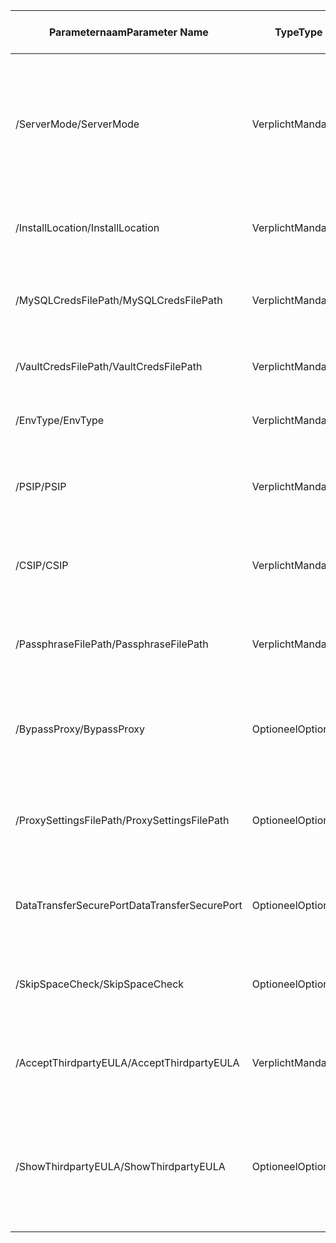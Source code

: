 |<span data-ttu-id="8c576-101">Parameternaam</span><span class="sxs-lookup"><span data-stu-id="8c576-101">Parameter Name</span></span>| <span data-ttu-id="8c576-102">Type</span><span class="sxs-lookup"><span data-stu-id="8c576-102">Type</span></span> | <span data-ttu-id="8c576-103">Beschrijving</span><span class="sxs-lookup"><span data-stu-id="8c576-103">Description</span></span>| <span data-ttu-id="8c576-104">Mogelijke waarden</span><span class="sxs-lookup"><span data-stu-id="8c576-104">Possible Values</span></span>|
|-|-|-|-|
| <span data-ttu-id="8c576-105">/ServerMode</span><span class="sxs-lookup"><span data-stu-id="8c576-105">/ServerMode</span></span>|<span data-ttu-id="8c576-106">Verplicht</span><span class="sxs-lookup"><span data-stu-id="8c576-106">Mandatory</span></span>|<span data-ttu-id="8c576-107">Hiermee geeft u op of beide Hallo-servers voor configuratie en het proces moeten worden geïnstalleerd, of alleen Hallo processerver</span><span class="sxs-lookup"><span data-stu-id="8c576-107">Specifies whether both hello configuration and process servers should be installed, or hello process server only</span></span>|<span data-ttu-id="8c576-108">CS</span><span class="sxs-lookup"><span data-stu-id="8c576-108">CS</span></span><br><span data-ttu-id="8c576-109">PS</span><span class="sxs-lookup"><span data-stu-id="8c576-109">PS</span></span>|
|<span data-ttu-id="8c576-110">/InstallLocation</span><span class="sxs-lookup"><span data-stu-id="8c576-110">/InstallLocation</span></span>|<span data-ttu-id="8c576-111">Verplicht</span><span class="sxs-lookup"><span data-stu-id="8c576-111">Mandatory</span></span>|<span data-ttu-id="8c576-112">Hallo-map in welke Hallo-onderdelen zijn geïnstalleerd</span><span class="sxs-lookup"><span data-stu-id="8c576-112">hello folder in which hello components are installed</span></span>| <span data-ttu-id="8c576-113">Een map op de computer Hallo</span><span class="sxs-lookup"><span data-stu-id="8c576-113">Any folder on hello computer</span></span>|
|<span data-ttu-id="8c576-114">/MySQLCredsFilePath</span><span class="sxs-lookup"><span data-stu-id="8c576-114">/MySQLCredsFilePath</span></span>|<span data-ttu-id="8c576-115">Verplicht</span><span class="sxs-lookup"><span data-stu-id="8c576-115">Mandatory</span></span>|<span data-ttu-id="8c576-116">Hallo-bestandspad in welke Hallo MySQL serverreferenties worden opgeslagen</span><span class="sxs-lookup"><span data-stu-id="8c576-116">hello file path in which hello MySQL server credentials are stored</span></span>|<span data-ttu-id="8c576-117">Hallo-bestand moet de hieronder opgegeven Hallo-indeling</span><span class="sxs-lookup"><span data-stu-id="8c576-117">hello file should be hello format specified below</span></span>|
|<span data-ttu-id="8c576-118">/VaultCredsFilePath</span><span class="sxs-lookup"><span data-stu-id="8c576-118">/VaultCredsFilePath</span></span>|<span data-ttu-id="8c576-119">Verplicht</span><span class="sxs-lookup"><span data-stu-id="8c576-119">Mandatory</span></span>|<span data-ttu-id="8c576-120">Hallo-pad van het kluisreferentiebestand Hallo</span><span class="sxs-lookup"><span data-stu-id="8c576-120">hello path of hello vault credentials file</span></span>|<span data-ttu-id="8c576-121">Geldig bestandspad</span><span class="sxs-lookup"><span data-stu-id="8c576-121">Valid file path</span></span>|
|<span data-ttu-id="8c576-122">/EnvType</span><span class="sxs-lookup"><span data-stu-id="8c576-122">/EnvType</span></span>|<span data-ttu-id="8c576-123">Verplicht</span><span class="sxs-lookup"><span data-stu-id="8c576-123">Mandatory</span></span>|<span data-ttu-id="8c576-124">Type envrionment dat u wilt dat tooprotect</span><span class="sxs-lookup"><span data-stu-id="8c576-124">Type of envrionment that you want tooprotect</span></span> |<span data-ttu-id="8c576-125">VMware</span><span class="sxs-lookup"><span data-stu-id="8c576-125">VMware</span></span><br><span data-ttu-id="8c576-126">NonVMware</span><span class="sxs-lookup"><span data-stu-id="8c576-126">NonVMware</span></span>|
|<span data-ttu-id="8c576-127">/PSIP</span><span class="sxs-lookup"><span data-stu-id="8c576-127">/PSIP</span></span>|<span data-ttu-id="8c576-128">Verplicht</span><span class="sxs-lookup"><span data-stu-id="8c576-128">Mandatory</span></span>|<span data-ttu-id="8c576-129">IP-adres van Hallo NIC toobe gebruikt voor gegevensoverdracht van replicatie</span><span class="sxs-lookup"><span data-stu-id="8c576-129">IP address of hello NIC toobe used for replication data transfer</span></span>| <span data-ttu-id="8c576-130">Een geldig IP-adres</span><span class="sxs-lookup"><span data-stu-id="8c576-130">Any valid IP Address</span></span>|
|<span data-ttu-id="8c576-131">/CSIP</span><span class="sxs-lookup"><span data-stu-id="8c576-131">/CSIP</span></span>|<span data-ttu-id="8c576-132">Verplicht</span><span class="sxs-lookup"><span data-stu-id="8c576-132">Mandatory</span></span>|<span data-ttu-id="8c576-133">Hallo IP-adres van welke Hallo configuratieserver luistert op Hallo-NIC</span><span class="sxs-lookup"><span data-stu-id="8c576-133">hello IP address of hello NIC on which hello configuration server is listening on</span></span>| <span data-ttu-id="8c576-134">Een geldig IP-adres</span><span class="sxs-lookup"><span data-stu-id="8c576-134">Any valid IP Address</span></span>|
|<span data-ttu-id="8c576-135">/PassphraseFilePath</span><span class="sxs-lookup"><span data-stu-id="8c576-135">/PassphraseFilePath</span></span>|<span data-ttu-id="8c576-136">Verplicht</span><span class="sxs-lookup"><span data-stu-id="8c576-136">Mandatory</span></span>|<span data-ttu-id="8c576-137">Hallo volledig pad toolocation van Hallo wachtwoordzin bestand</span><span class="sxs-lookup"><span data-stu-id="8c576-137">hello full path toolocation of hello passphrase file</span></span>|<span data-ttu-id="8c576-138">Geldig bestandspad</span><span class="sxs-lookup"><span data-stu-id="8c576-138">Valid file path</span></span>|
|<span data-ttu-id="8c576-139">/BypassProxy</span><span class="sxs-lookup"><span data-stu-id="8c576-139">/BypassProxy</span></span>|<span data-ttu-id="8c576-140">Optioneel</span><span class="sxs-lookup"><span data-stu-id="8c576-140">Optional</span></span>|<span data-ttu-id="8c576-141">Hiermee geeft u op dat die server van de configuratie Hallo verbindt tooAzure zonder een proxy</span><span class="sxs-lookup"><span data-stu-id="8c576-141">Specifies that hello configuration server connects tooAzure without a proxy</span></span>|<span data-ttu-id="8c576-142">toodo deze waarde niet ophalen uit Venu</span><span class="sxs-lookup"><span data-stu-id="8c576-142">toodo get this value from Venu</span></span>|
|<span data-ttu-id="8c576-143">/ProxySettingsFilePath</span><span class="sxs-lookup"><span data-stu-id="8c576-143">/ProxySettingsFilePath</span></span>|<span data-ttu-id="8c576-144">Optioneel</span><span class="sxs-lookup"><span data-stu-id="8c576-144">Optional</span></span>|<span data-ttu-id="8c576-145">Proxy-instellingen (Hallo standaard proxyserver vereist verificatie of een aangepaste proxy)</span><span class="sxs-lookup"><span data-stu-id="8c576-145">Proxy settings (hello default proxy requires authentication, or a custom proxy)</span></span>|<span data-ttu-id="8c576-146">Hallo-bestand moet Hallo-indeling die hieronder zijn opgegeven</span><span class="sxs-lookup"><span data-stu-id="8c576-146">hello file should be in hello format specified below</span></span>|
|<span data-ttu-id="8c576-147">DataTransferSecurePort</span><span class="sxs-lookup"><span data-stu-id="8c576-147">DataTransferSecurePort</span></span>|<span data-ttu-id="8c576-148">Optioneel</span><span class="sxs-lookup"><span data-stu-id="8c576-148">Optional</span></span>|<span data-ttu-id="8c576-149">Het poortnummer voor Hallo PSIP toobe gebruikt voor van replicatiegegevens</span><span class="sxs-lookup"><span data-stu-id="8c576-149">Port number on hello PSIP toobe used for replication data</span></span>| <span data-ttu-id="8c576-150">Geldig poortnummer (standaardwaarde is 9433)</span><span class="sxs-lookup"><span data-stu-id="8c576-150">Valid Port Number (default value is 9433)</span></span>|
|<span data-ttu-id="8c576-151">/SkipSpaceCheck</span><span class="sxs-lookup"><span data-stu-id="8c576-151">/SkipSpaceCheck</span></span>|<span data-ttu-id="8c576-152">Optioneel</span><span class="sxs-lookup"><span data-stu-id="8c576-152">Optional</span></span>|<span data-ttu-id="8c576-153">Hiermee wordt aangegeven dat de controle op vrije ruimte in de cacheschijf moet worden overgeslagen</span><span class="sxs-lookup"><span data-stu-id="8c576-153">Skip space check for cache disk</span></span>| |
|<span data-ttu-id="8c576-154">/AcceptThirdpartyEULA</span><span class="sxs-lookup"><span data-stu-id="8c576-154">/AcceptThirdpartyEULA</span></span>|<span data-ttu-id="8c576-155">Verplicht</span><span class="sxs-lookup"><span data-stu-id="8c576-155">Mandatory</span></span>|<span data-ttu-id="8c576-156">Een vlag impliceert acceptatie van de gebruiksrechtovereenkomst van derden</span><span class="sxs-lookup"><span data-stu-id="8c576-156">Flag implies acceptance of third-party EULA</span></span>| |
|<span data-ttu-id="8c576-157">/ShowThirdpartyEULA</span><span class="sxs-lookup"><span data-stu-id="8c576-157">/ShowThirdpartyEULA</span></span>|<span data-ttu-id="8c576-158">Optioneel</span><span class="sxs-lookup"><span data-stu-id="8c576-158">Optional</span></span>|<span data-ttu-id="8c576-159">Hiermee wordt de gebruiksrechtovereenkomst van derden weergegeven.</span><span class="sxs-lookup"><span data-stu-id="8c576-159">Displays third-party EULA.</span></span> <span data-ttu-id="8c576-160">Indien opgegeven als invoer, worden alle andere parameters genegeerd</span><span class="sxs-lookup"><span data-stu-id="8c576-160">If provided as input all other parameters are ignored</span></span>| |
